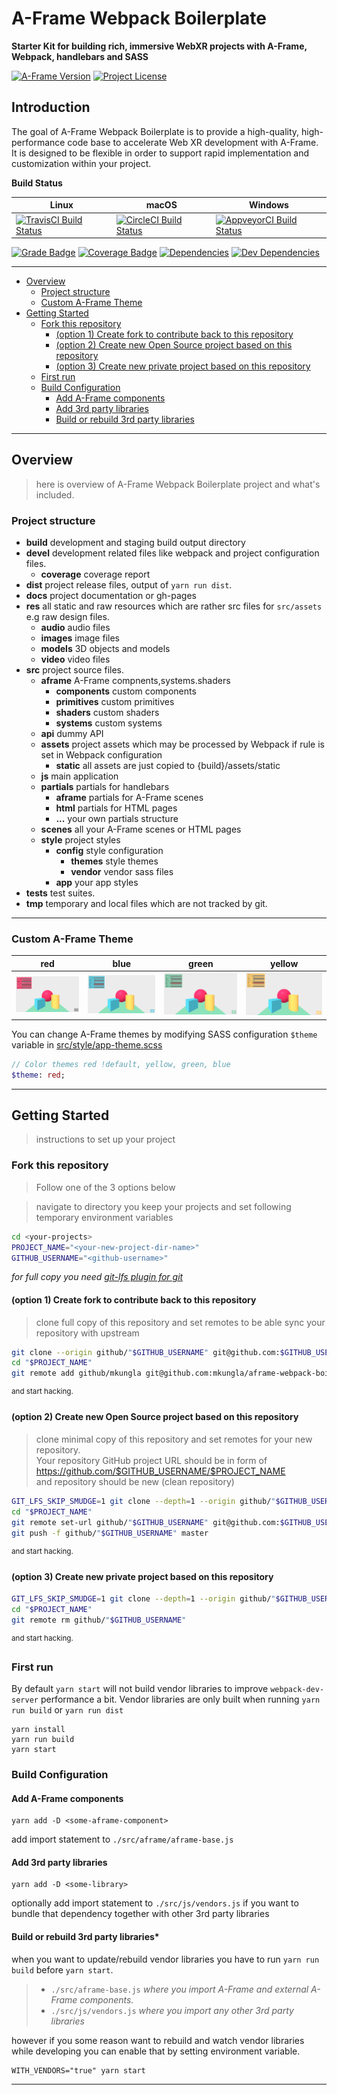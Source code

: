 # A-Frame Webpack Boilerplate

**Starter Kit for building rich, immersive WebXR projects with A-Frame, Webpack, handlebars and SASS**

[![A-Frame Version][aframe-img]][aframe-link]
[![Project License][license-img]][license-link]

## Introduction

The goal of A-Frame Webpack Boilerplate is to provide a high-quality, high-performance code base to accelerate Web XR development with A-Frame.  
It is designed to be flexible in order to support rapid implementation and customization within your project.

**Build Status**

| Linux | macOS | Windows |
| --- | --- | --- |
| [![TravisCI Build Status][travis-img]][travis-link] | [![CircleCI Build Status][circleci-img]][circleci-link] | [![AppveyorCI Build Status][appveyor-img]][appveyor-link] |

[![Grade Badge][codacy-grade-img]][codacy-grade-link]
[![Coverage Badge][coverage-img]][coverage-link]
[![Dependencies][dep-status-img]][dep-status-link]
[![Dev Dependencies][devdep-status-img]][devdep-status-link]

---

- [Overview](#overview)
  * [Project structure](#project-structure)
  * [Custom A-Frame Theme](#custom-a-frame-theme)
- [Getting Started](#getting-started)
  * [Fork this repository](#fork-this-repository)
    + [(option 1) Create fork to contribute back to this repository](#-option-1--create-fork-to-contribute-back-to-this-repository)
    + [(option 2) Create new Open Source project based on this repository](#-option-2--create-new-open-source-project-based-on-this-repository)
    + [(option 3) Create new private project based on this repository](#-option-3--create-new-private-project-based-on-this-repository)
  * [First run](#first-run)
  * [Build Configuration](#build-configuration)
    * [Add A-Frame components](#add-a-frame-components)
    * [Add 3rd party libraries](#add-3rd-party-libraries)
    * [Build or rebuild 3rd party libraries](build-or-rebuild-3rd-party-libraries)

---
## Overview
> here is overview of A-Frame Webpack Boilerplate project and what's included.

### Project structure

- **build** development and staging build output directory
- **devel** development related files like webpack and project configuration files.
  - **coverage** coverage report
- **dist** project release files, output of `yarn run dist`.
- **docs** project documentation or gh-pages
- **res** all static and raw resources which are rather src files for `src/assets` e.g raw design files.
  - **audio** audio files
  - **images** image files
  - **models** 3D objects and models
  - **video** video files
- **src** project source files.
  - **aframe** A-Frame compnents,systems.shaders
    - **components** custom components
    - **primitives** custom primitives
    - **shaders** custom shaders
    - **systems** custom systems
  - **api** dummy API
  - **assets** project assets which may be processed by Webpack if rule is set in Webpack configuration
    - **static** all assets are just copied to {build}/assets/static
  - **js** main application
  - **partials** partials for handlebars
    - **aframe** partials for A-Frame scenes
    - **html** partials for HTML pages
    - **...** your own partials structure
  - **scenes** all your A-Frame scenes or HTML pages
  - **style** project styles
    - **config** style configuration
      - **themes** style themes
      - **vendor** vendor sass files
    - **app** your app styles
- **tests** test suites.
- **tmp** temporary and local files which are not tracked by git.

---

### Custom A-Frame Theme

| red | blue | green | yellow |
| :---: | :---: | :---: | :---: |
| ![Theme red][screeenshot-theme-red] | ![Theme blue][screeenshot-theme-blue]  | ![Theme -green][screeenshot-theme-green]  | ![Theme yellow][screeenshot-theme-yellow] |

You can change A-Frame themes by modifying SASS configuration  `$theme` variable in [src/style/app-theme.scss](src/style/app-theme.scss)

```sass
// Color themes red !default, yellow, green, blue
$theme: red;
```

---

## Getting Started
> instructions to set up your project

### Fork this repository
> Follow one of the 3 options below

> navigate to directory you keep your projects and set following temporary environment variables

```bash
cd <your-projects>
PROJECT_NAME="<your-new-project-dir-name>"
GITHUB_USERNAME="<github-username>"
```

*for full copy you need [git-lfs plugin for git][git-lfs-link]*

#### (option 1) Create fork to contribute back to this repository
> clone full copy of this repository and set remotes to be able sync your repository with upstream

```bash
git clone --origin github/"$GITHUB_USERNAME" git@github.com:$GITHUB_USERNAME/aframe-webpack-boilerplate.git "$PROJECT_NAME"
cd "$PROJECT_NAME"
git remote add github/mkungla git@github.com:mkungla/aframe-webpack-boilerplate.git
```
<sup>and start hacking.</sup>

#### (option 2) Create new Open Source project based on this repository
> clone minimal copy of this repository and set remotes for your new repository.  
> Your repository GitHub project URL should be in form of  
> https://github.com/$GITHUB_USERNAME/$PROJECT_NAME  
> and repository should be new (clean repository)

```bash
GIT_LFS_SKIP_SMUDGE=1 git clone --depth=1 --origin github/"$GITHUB_USERNAME" git@github.com:$GITHUB_USERNAME/aframe-webpack-boilerplate.git "$PROJECT_NAME"
cd "$PROJECT_NAME"
git remote set-url github/"$GITHUB_USERNAME" git@github.com:$GITHUB_USERNAME/"$PROJECT_NAME".git
git push -f github/"$GITHUB_USERNAME" master
```
<sup>and start hacking.</sup>

#### (option 3) Create new private project based on this repository


```bash
GIT_LFS_SKIP_SMUDGE=1 git clone --depth=1 --origin github/"$GITHUB_USERNAME" git@github.com:"$GITHUB_USERNAME"/aframe-webpack-boilerplate.git "$PROJECT_NAME"
cd "$PROJECT_NAME"
git remote rm github/"$GITHUB_USERNAME"
```
<sup>and start hacking.</sup>

### First run

By default `yarn start` will not build vendor libraries to improve `webpack-dev-server` performance a bit.
Vendor libraries are only built when running `yarn run build` or `yarn run dist`

```
yarn install
yarn run build
yarn start
```

### Build Configuration

#### Add A-Frame components

```
yarn add -D <some-aframe-component>
```
add import statement to `./src/aframe/aframe-base.js`

#### Add 3rd party libraries

```
yarn add -D <some-library>
```

optionally add import statement to `./src/js/vendors.js` if you want to bundle that dependency together with other 3rd party libraries

#### Build or rebuild 3rd party libraries*

when you want to update/rebuild vendor libraries you have to run `yarn run build` before `yarn start`.

> - `./src/aframe-base.js` *where you import A-Frame and external A-Frame components.*
> - `./src/js/vendors.js` *where you import any other 3rd party libraries*


however if you some reason want to rebuild and watch vendor libraries while
developing you can enable that by setting environment variable.

```
WITH_VENDORS="true" yarn start
```

---
<!-- ASSETS and LINKS -->
<!-- License -->
[license-img]: https://img.shields.io/badge/license-MIT-blue.svg?style=flat-square
[license-link]: https://raw.githubusercontent.com/mkungla/aframe-php/master/LICENSE

<!-- A-Frame -->
[aframe-img]: https://img.shields.io/badge/a--frame-0.7.1-FC3164.svg?style=flat-square
[aframe-link]: https://aframe.io/
[aframe-logo]: assets/images/aframe/logo-152.png

<!-- travis-ci -->
[travis-img]: https://travis-ci.org/mkungla/aframe-webpack-boilerplate.svg?branch=master
[travis-link]: https://travis-ci.org/mkungla/aframe-webpack-boilerplate

<!-- circleci -->
[circleci-img]: https://circleci.com/gh/okramlabs/aframe-webpack-boilerplate/tree/master.svg?style=svg
[circleci-link]: https://circleci.com/gh/okramlabs/aframe-webpack-boilerplate/tree/master

<!-- appveyor -->
[appveyor-img]: https://ci.appveyor.com/api/projects/status/8w0pjo5xs8n1wap8?svg=true
[appveyor-link]: https://ci.appveyor.com/project/mkungla/aframe-webpack-boilerplate

<!-- Codacy Badge Grade -->
[codacy-grade-img]: https://api.codacy.com/project/badge/Grade/7a47a8ae8682467b9e33a3d47a6fbd54
[codacy-grade-link]: https://www.codacy.com/app/marko-kungla/aframe-webpack-boilerplate?utm_source=github.com&amp;utm_medium=referral&amp;utm_content=mkungla/aframe-webpack-boilerplate&amp;utm_campaign=Badge_Grade

<!-- Codacy Badge Coverage -->
[coverage-img]: https://api.codacy.com/project/badge/Coverage/7a47a8ae8682467b9e33a3d47a6fbd54
[coverage-link]: https://www.codacy.com/app/marko-kungla/aframe-webpack-boilerplate?utm_source=github.com&amp;utm_medium=referral&amp;utm_content=mkungla/aframe-webpack-boilerplate&amp;utm_campaign=Badge_Coverage

[dep-status-img]: https://david-dm.org/mkungla/aframe-webpack-boilerplate/status.svg
[dep-status-link]: https://david-dm.org/mkungla/aframe-webpack-boilerplate#info=dependencies
[devdep-status-img]: https://david-dm.org/mkungla/aframe-webpack-boilerplate/dev-status.svg
[devdep-status-link]: https://david-dm.org/mkungla/aframe-webpack-boilerplate#info=devDependencies

[git-lfs-link]: https://git-lfs.github.com/

<!-- images -->
[screeenshot-theme-red]: res/images/screenshots/theme-red.png
[screeenshot-theme-blue]: res/images/screenshots/theme-blue.png
[screeenshot-theme-green]: res/images/screenshots/theme-green.png
[screeenshot-theme-yellow]: res/images/screenshots/theme-yellow.png
